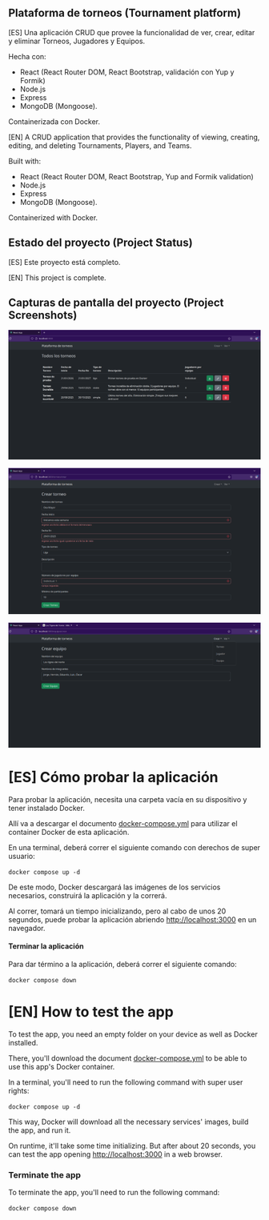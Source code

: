 ## Plataforma de torneos (Tournament platform)

\[ES\] Una aplicación CRUD que provee la funcionalidad de ver, crear, editar y eliminar Torneos, Jugadores y Equipos. 

Hecha con:
 - React (React Router DOM, React Bootstrap, validación con Yup y Formik) 
 - Node.js
 - Express 
 - MongoDB (Mongoose). 

Containerizada con Docker.

\[EN\] A CRUD application that provides the functionality of viewing, creating, editing, and deleting Tournaments, Players, and Teams.

Built with: 
 - React (React Router DOM, React Bootstrap, Yup and Formik validation)
 - Node.js
 - Express
 - MongoDB (Mongoose). 

Containerized with Docker.

## Estado del proyecto (Project Status)

\[ES\] Este proyecto está completo.

\[EN\] This project is complete.

## Capturas de pantalla del proyecto (Project Screenshots)

![Listado de torneos](/assets/images/list-torneo.png "Listado de torneos")

![Creación de torneo](/assets/images/crear-torneo.png "Formulario de creación de torneo")

![Creación de equipo](/assets/images/crear-equipo.png "Formulario de creación de equipo")

# \[ES\] Cómo probar la aplicación

Para probar la aplicación, necesita una carpeta vacía en su dispositivo y tener instalado Docker. 

Allí va a descargar el documento [docker-compose.yml](https://github.com/GuatilaM/plataforma-de-torneos/blob/main/docker-compose.yml) para utilizar el container Docker de esta aplicación.

En una terminal, deberá correr el siguiente comando con derechos de super usuario:

`docker compose up -d`

De este modo, Docker descargará las imágenes de los servicios necesarios, construirá la aplicación y la correrá. 

Al correr, tomará un tiempo inicializando, pero al cabo de unos 20 segundos, puede probar la aplicación abriendo [http://localhost:3000](http://localhost:3000) en un navegador.

#### Terminar la aplicación

Para dar término a la aplicación, deberá correr el siguiente comando:

`docker compose down`

# \[EN\] How to test the app

To test the app, you need an empty folder on your device as well as Docker installed.

There, you'll download the document [docker-compose.yml](https://github.com/GuatilaM/plataforma-de-torneos/blob/main/docker-compose.yml) to be able to use this app's Docker container. 

In a terminal, you'll need to run the following command with super user rights:

`docker compose up -d`

This way, Docker will download all the necessary services' images, build the app, and run it.

On runtime, it'll take some time initializing. But after about 20 seconds, you can test the app opening [http://localhost:3000](http://localhost:3000) in a web browser.

### Terminate the app

To terminate the app, you'll need to run the following command:

`docker compose down`
